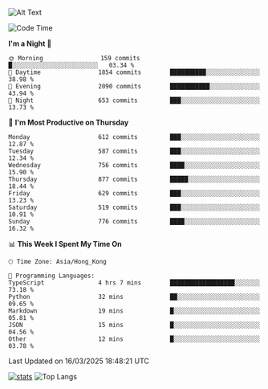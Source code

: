 ![Alt Text](https://media.tenor.com/3Gehha8RO-sAAAAC/goose-dance.gif)

<!--START_SECTION:waka-->
![Code Time](http://img.shields.io/badge/Code%20Time-423%20hrs%2050%20mins-blue)

**I'm a Night 🦉** 

```text
🌞 Morning                159 commits         █░░░░░░░░░░░░░░░░░░░░░░░░   03.34 % 
🌆 Daytime                1854 commits        ██████████░░░░░░░░░░░░░░░   38.98 % 
🌃 Evening                2090 commits        ███████████░░░░░░░░░░░░░░   43.94 % 
🌙 Night                  653 commits         ███░░░░░░░░░░░░░░░░░░░░░░   13.73 % 
```
📅 **I'm Most Productive on Thursday** 

```text
Monday                   612 commits         ███░░░░░░░░░░░░░░░░░░░░░░   12.87 % 
Tuesday                  587 commits         ███░░░░░░░░░░░░░░░░░░░░░░   12.34 % 
Wednesday                756 commits         ████░░░░░░░░░░░░░░░░░░░░░   15.90 % 
Thursday                 877 commits         █████░░░░░░░░░░░░░░░░░░░░   18.44 % 
Friday                   629 commits         ███░░░░░░░░░░░░░░░░░░░░░░   13.23 % 
Saturday                 519 commits         ███░░░░░░░░░░░░░░░░░░░░░░   10.91 % 
Sunday                   776 commits         ████░░░░░░░░░░░░░░░░░░░░░   16.32 % 
```


📊 **This Week I Spent My Time On** 

```text
🕑︎ Time Zone: Asia/Hong_Kong

💬 Programming Languages: 
TypeScript               4 hrs 7 mins        ██████████████████░░░░░░░   73.18 % 
Python                   32 mins             ██░░░░░░░░░░░░░░░░░░░░░░░   09.65 % 
Markdown                 19 mins             █░░░░░░░░░░░░░░░░░░░░░░░░   05.81 % 
JSON                     15 mins             █░░░░░░░░░░░░░░░░░░░░░░░░   04.56 % 
Other                    12 mins             █░░░░░░░░░░░░░░░░░░░░░░░░   03.78 % 
```


 Last Updated on 16/03/2025 18:48:21 UTC
<!--END_SECTION:waka-->
[![stats](https://github-readme-stats-rose-phi.vercel.app/api?username=jxncted&count_private=true)](https://github.com/jxncted/github-readme-stats)
![Top Langs](https://github-readme-stats-rose-phi.vercel.app/api/top-langs/?username=jxncted\&layout=compact&hide=c,assembly,jupyter%20notebook)
